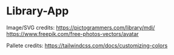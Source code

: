 # Library-App

Image/SVG credits: 
https://pictogrammers.com/library/mdi/
https://www.freepik.com/free-photos-vectors/avatar


Pallete credits:
https://tailwindcss.com/docs/customizing-colors

